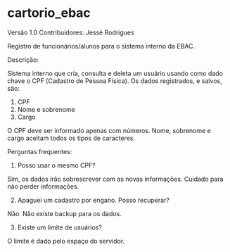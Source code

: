# cartorio_ebac
Versão 1.0
Contribuidores: Jessé Rodrigues

Registro de funcionários/alunos para o sistema interno da EBAC.

Descrição:

Sistema interno que cria, consulta e deleta um usuário usando como dado chave o CPF (Cadastro de Pessoa Física). Os dados registrados, e salvos, são:

1. CPF
2. Nome e sobrenome
3. Cargo

O CPF deve ser informado apenas com números. Nome, sobrenome e cargo aceitam todos os tipos de caracteres.

Perguntas frequentes:

1. Posso usar o mesmo CPF?  

Sim, os dados irão sobrescrever com as novas informações. Cuidado para não perder informações.

2. Apaguei um cadastro por engano. Posso recuperar?

Não. Não existe backup para os dados. 

3. Existe um limite de usuários?

O limite é dado pelo espaço do servidor.


